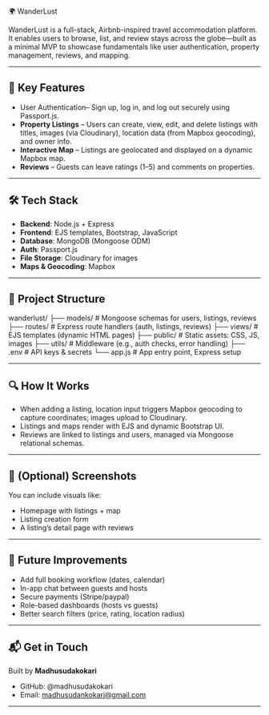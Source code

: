 
 🌍 WanderLust

WanderLust is a full-stack, Airbnb-inspired travel accommodation platform. It enables users to browse, list, and review stays across the globe—built as a minimal MVP to showcase fundamentals like user authentication, property management, reviews, and mapping.

---

## 🚀 Key Features

* User Authentication– Sign up, log in, and log out securely using Passport.js. 
* **Property Listings** – Users can create, view, edit, and delete listings with titles, images (via Cloudinary), location data (from Mapbox geocoding), and owner info.
* **Interactive Map** – Listings are geolocated and displayed on a dynamic Mapbox map. 
* **Reviews** – Guests can leave ratings (1–5) and comments on properties.

---

## 🛠️ Tech Stack

* **Backend**: Node.js + Express
* **Frontend**: EJS templates, Bootstrap, JavaScript
* **Database**: MongoDB (Mongoose ODM)
* **Auth**: Passport.js
* **File Storage**: Cloudinary for images
* **Maps & Geocoding**: Mapbox

---


## 📂 Project Structure


wanderlust/
├── models/          # Mongoose schemas for users, listings, reviews
├── routes/          # Express route handlers (auth, listings, reviews)
├── views/           # EJS templates (dynamic HTML pages)
├── public/          # Static assets: CSS, JS, images
├── utils/           # Middleware (e.g., auth checks, error handling)
├── .env             # API keys & secrets
└── app.js           # App entry point, Express setup


---

## 🔍 How It Works

* When adding a listing, location input triggers Mapbox geocoding to capture coordinates; images upload to Cloudinary.
* Listings and maps render with EJS and dynamic Bootstrap UI.
* Reviews are linked to listings and users, managed via Mongoose relational schemas. 

---

## 📸 (Optional) Screenshots

You can include visuals like:

* Homepage with listings + map
* Listing creation form
* A listing’s detail page with reviews

---

## 🚀 Future Improvements

* Add full booking workflow (dates, calendar)
* In-app chat between guests and hosts
* Secure payments (Stripe/paypal)
* Role-based dashboards (hosts vs guests)
* Better search filters (price, rating, location radius)

---

## 📬 Get in Touch

Built by **Madhusudakokari**

* GitHub: @madhusudakokari
* Email: madhusudankokari@gmail.com

---


